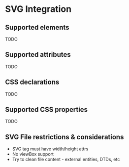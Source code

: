 SVG Integration
================

Supported elements
-------------------
TODO

Supported attributes
-------------------
TODO

CSS declarations
-------------------------
TODO

Supported CSS properties
-------------------------
TODO

SVG File restrictions & considerations
--------------------------------------
* SVG tag must have width/height attrs
* No viewBox support
* Try to clean file content - external entities, DTDs, etc


